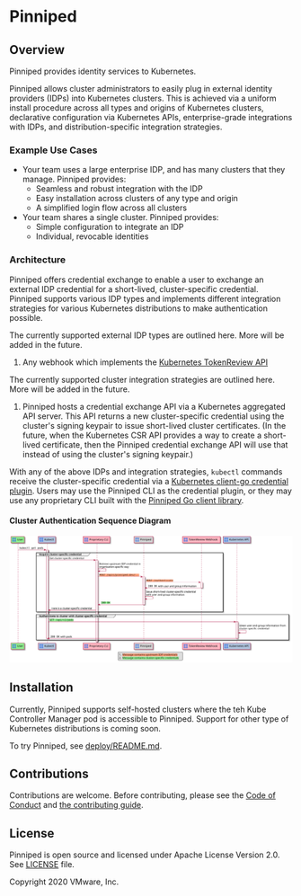 # Pinniped

## Overview

Pinniped provides identity services to Kubernetes.

Pinniped allows cluster administrators to easily plug in external identity
providers (IDPs) into Kubernetes clusters. This is achieved via a uniform
install procedure across all types and origins of Kubernetes clusters,
declarative configuration via Kubernetes APIs, enterprise-grade integrations
with IDPs, and distribution-specific integration strategies.

### Example Use Cases

* Your team uses a large enterprise IDP, and has many clusters that they
  manage. Pinniped provides:
  * Seamless and robust integration with the IDP
  * Easy installation across clusters of any type and origin
  * A simplified login flow across all clusters
* Your team shares a single cluster. Pinniped provides:
  * Simple configuration to integrate an IDP
  * Individual, revocable identities

### Architecture

Pinniped offers credential exchange to enable a user to exchange an external IDP 
credential for a short-lived, cluster-specific credential. Pinniped supports various
IDP types and implements different integration strategies for various Kubernetes
distributions to make authentication possible.

The currently supported external IDP types are outlined here. More will be added in the future.

1. Any webhook which implements the 
[Kubernetes TokenReview API](https://kubernetes.io/docs/reference/access-authn-authz/authentication/#webhook-token-authentication)

The currently supported cluster integration strategies are outlined here. More
will be added in the future.

1. Pinniped hosts a credential exchange API via a Kubernetes aggregated API server.
This API returns a new cluster-specific credential using the cluster's signing keypair to
issue short-lived cluster certificates. (In the future, when the Kubernetes CSR API
provides a way to create a short-lived certificate, then the Pinniped credential exchange API
will use that instead of using the cluster's signing keypair.)

With any of the above IDPs and integration strategies, `kubectl` commands receive the
cluster-specific credential via a 
[Kubernetes client-go credential plugin](https://kubernetes.io/docs/reference/access-authn-authz/authentication/#client-go-credential-plugins).
Users may use the Pinniped CLI as the credential plugin, or they may use any proprietary CLI
built with the [Pinniped Go client library](pkg/client).

#### Cluster Authentication Sequence Diagram

![implementation](doc/img/pinniped.svg)

## Installation

Currently, Pinniped supports self-hosted clusters where the teh Kube Controller Manager pod is accessible to Pinniped.
Support for other type of Kubernetes distributions is coming soon.

To try Pinniped, see [deploy/README.md](deploy/README.md).

## Contributions

Contributions are welcome. Before contributing, please see
the [Code of Conduct](doc/code-of-conduct.md) and 
[the contributing guide](doc/contributing.md).

## License

Pinniped is open source and licensed under Apache License Version 2.0. See [LICENSE](LICENSE) file.

Copyright 2020 VMware, Inc.
